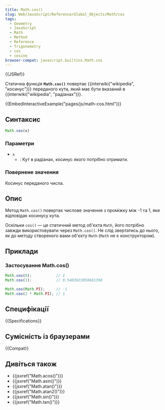 ```yaml
---
title: Math.cos()
slug: Web/JavaScript/Reference/Global_Objects/Math/cos
tags:
  - Geometry
  - JavaScript
  - Math
  - Method
  - Reference
  - Trigonometry
  - cos
  - cosine
browser-compat: javascript.builtins.Math.cos
---
```

{{JSRef}}

Статична функція **`Math.cos()`** повертає {{interwiki("wikipedia", "косинус")}} переданого кута, який має бути вказаний в {{interwiki("wikipedia", "радіанах")}}.

{{EmbedInteractiveExample("pages/js/math-cos.html")}}

## Синтаксис

```js
Math.cos(x)
```

### Параметри

- `x`
  - : Кут в радіанах, косинус якого потрібно отримати.

### Повернене значення

Косинус переданого числа.

## Опис

Метод `Math.cos()` повертає числове значення з проміжку між -1 та 1, яке відповідає косинусу кута.

Оскільки `cos()` — це статичний метод об'єкта `Math`, його потрібно завжди використовувати через `Math.cos()`. Не слід звертатись до нього, як до методу створеного вами об'єкту `Math` (`Math` не є конструктором).

## Приклади

### Застосування Math.cos()

```js
Math.cos(0);           // 1
Math.cos(1);           // 0.5403023058681398

Math.cos(Math.PI);     // -1
Math.cos(2 * Math.PI); // 1
```

## Специфікації

{{Specifications}}

## Сумісність із браузерами

{{Compat}}

## Дивіться також

- {{jsxref("Math.acos()")}}
- {{jsxref("Math.asin()")}}
- {{jsxref("Math.atan()")}}
- {{jsxref("Math.atan2()")}}
- {{jsxref("Math.sin()")}}
- {{jsxref("Math.tan()")}}
